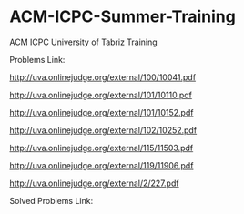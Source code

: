 # ACM-ICPC-Summer-Training
ACM ICPC University of Tabriz Training

Problems Link:

http://uva.onlinejudge.org/external/100/10041.pdf

http://uva.onlinejudge.org/external/101/10110.pdf

http://uva.onlinejudge.org/external/101/10152.pdf

http://uva.onlinejudge.org/external/102/10252.pdf

http://uva.onlinejudge.org/external/115/11503.pdf

http://uva.onlinejudge.org/external/119/11906.pdf

http://uva.onlinejudge.org/external/2/227.pdf

Solved Problems Link:
